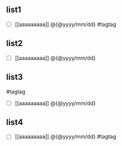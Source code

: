 ## list1
- [ ] [[aaaaaaaaa]]
@{@yyyy/mm/dd}
#tagtag
## list2
- [ ] [[aaaaaaaaa]]
@{@yyyy/mm/dd}
## list3
#tagtag
- [ ] [[aaaaaaaaa]]
@{@yyyy/mm/dd}
## list4
- [ ] [[aaaaaaaaa]]
@{@yyyy/mm/dd}
#tagtag
